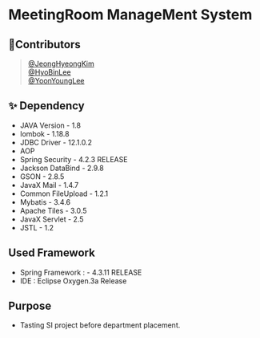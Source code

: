 # MeetingRoom ManageMent System

<h2>🤝Contributors</h2>

>[@JeongHyeongKim](https://github.com/JeongHyeongKim) <br>[@HyoBinLee](https://github.com/LeeHyobin)<br> [@YoonYoungLee](https://github.com/lyyyy00)

## ✨ Dependency

- JAVA Version - 1.8 
- lombok - 1.18.8
- JDBC Driver - 12.1.0.2
- AOP
- Spring Security - 4.2.3 RELEASE
- Jackson DataBind - 2.9.8
- GSON - 2.8.5
- JavaX Mail - 1.4.7
- Common FileUpload - 1.2.1
- Mybatis - 3.4.6
- Apache Tiles - 3.0.5
- JavaX Servlet - 2.5
- JSTL - 1.2

## Used Framework
- Spring Framework : - 4.3.11 RELEASE
- IDE : Eclipse Oxygen.3a Release


## Purpose
 -  Tasting SI project before department placement.

